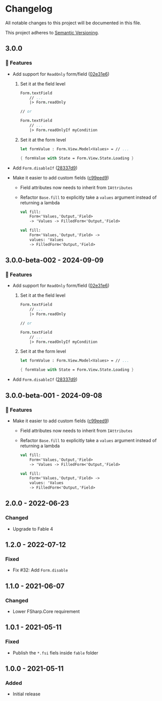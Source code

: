# Changelog

All notable changes to this project will be documented in this file.

This project adheres to [Semantic Versioning](https://semver.org/spec/v2.0.0.html).

<!-- EasyBuild: START -->
<!-- last_commit_released: beb30c0222a9fe45c5e6f69caa4851c895a949cc -->
<!-- EasyBuild: END -->

## 3.0.0

### 🚀 Features

* Add support for `ReadOnly` form/field ([02e31e6](https://github.com/glutinum-org/cli/commit/02e31e6fa32f3722da8868ae0b18d34fa1ea68f7))

    1. Set it at the field level

        ```fsharp
        Form.textField
            // ...
            |> Form.readOnly

        // or

        Form.textField
            // ...
            |> Form.readOnlyIf myCondition
        ```

    2. Set it at the form level

        ```fsharp
        let formValue : Form.View.Model<Values> = // ...

        { formValue with State = Form.View.State.Loading }
        ```

* Add `Form.disableIf` ([28337d9](https://github.com/glutinum-org/cli/commit/28337d90c3cd7b686f210db5ab5bde79b371bb66))
* Make it easier to add custom fields ([c99eed9](https://github.com/glutinum-org/cli/commit/c99eed98527d3a0f19b75967434b74af8cb7ca26))

    * Field attributes now needs to inherit from `IAttributes`
    * Refactor `Base.fill` to explicitly take a `values` argument instead of returning a lambda

        ```fsharp
        val fill:
            Form<'Values,'Output,'Field>
            -> 'Values -> FilledForm<'Output,'Field>
        ```

        ```fsharp
        val fill:
            Form<'Values,'Output,'Field> ->
            values: 'Values
            -> FilledForm<'Output,'Field>
        ```

## 3.0.0-beta-002 - 2024-09-09

### 🚀 Features

* Add support for `ReadOnly` form/field ([02e31e6](https://github.com/glutinum-org/cli/commit/02e31e6fa32f3722da8868ae0b18d34fa1ea68f7))

    1. Set it at the field level

        ```fsharp
        Form.textField
            // ...
            |> Form.readOnly

        // or

        Form.textField
            // ...
            |> Form.readOnlyIf myCondition
        ```

    2. Set it at the form level

        ```fsharp
        let formValue : Form.View.Model<Values> = // ...

        { formValue with State = Form.View.State.Loading }
        ```

* Add `Form.disableIf` ([28337d9](https://github.com/glutinum-org/cli/commit/28337d90c3cd7b686f210db5ab5bde79b371bb66))

## 3.0.0-beta-001 - 2024-09-08

### 🚀 Features

* Make it easier to add custom fields ([c99eed9](https://github.com/glutinum-org/cli/commit/c99eed98527d3a0f19b75967434b74af8cb7ca26))

    * Field attributes now needs to inherit from `IAttributes`
    * Refactor `Base.fill` to explicitly take a `values` argument instead of returning a lambda

        ```fsharp
        val fill:
            Form<'Values,'Output,'Field>
            -> 'Values -> FilledForm<'Output,'Field>
        ```

        ```fsharp
        val fill:
            Form<'Values,'Output,'Field> ->
            values: 'Values
            -> FilledForm<'Output,'Field>
        ```

## 2.0.0 - 2022-06-23

### Changed

* Upgrade to Fable 4

## 1.2.0 - 2022-07-12

### Fixed

* Fix #32: Add `Form.disable`

## 1.1.0 - 2021-06-07

### Changed

* Lower FSharp.Core requirement

## 1.0.1 - 2021-05-11

### Fixed

* Publish the `*.fsi` fiels inside `fable` folder

## 1.0.0 - 2021-05-11

### Added

* Initial release

